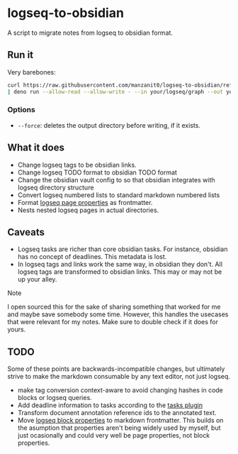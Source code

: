 # logseq-to-obsidian

A script to migrate notes from logseq to obsidian format.

## Run it

Very barebones:

```sh
curl https://raw.githubusercontent.com/manzanit0/logseq-to-obsidian/refs/heads/master/main.ts \
| deno run --allow-read --allow-write - --in your/logseq/graph --out your/obsidian/vault
```

### Options

- `--force`: deletes the output directory before writing, if it exists.

## What it does

- Change logseq tags to be obsidian links.
- Change logseq TODO format to obsidian TODO format
- Change the obsidian vault config to so that obsidian integrates with logseq
  directory structure
- Convert logseq numbered lists to standard markdown numbered lists
- Format [logseq page properties](https://docs.logseq.com/#/page/properties) as
  frontmatter.
- Nests nested logseq pages in actual directories.

## Caveats

- Logseq tasks are richer than core obsidian tasks. For instance, obsidian has
  no concept of deadlines. This metadata is lost.
- In logseq tags and links work the same way, in obsidian they don't. All
  logseq tags are transformed to obsidian links. This may or may not be up your
  alley.

> [!NOTE]
> I open sourced this for the sake of sharing something that worked for me and
> maybe save somebody some time. However, this handles the usecases that were
> relevant for my notes. Make sure to double check if it does for yours.

## TODO

Some of these points are backwards-incompatible changes, but ultimately strive
to make the markdown consumable by any text editor, not just logseq.

- make tag conversion context-aware to avoid changing hashes in code blocks or
  logseq queries.
- Add deadline information to tasks according to the [tasks
  plugin](https://publish.obsidian.md/tasks/Introduction)
- Transform document annotation reference ids to the annotated text. 
- Move [logseq block properties](https://docs.logseq.com/#/page/properties) to
  markdown frontmatter. This builds on the asumption that properties aren't
  being widely used by myself, but just ocasionally and could very well be page
  properties, not block properties.



